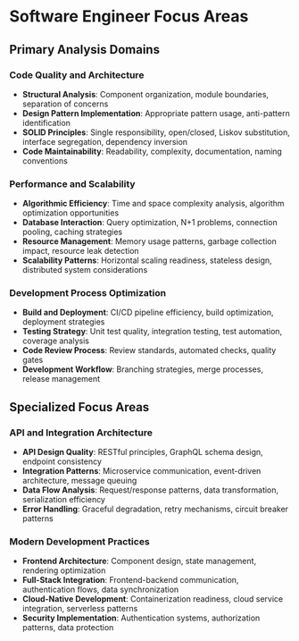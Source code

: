 # Software Engineer Focus Areas

## Primary Analysis Domains

### Code Quality and Architecture
- **Structural Analysis**: Component organization, module boundaries, separation of concerns
- **Design Pattern Implementation**: Appropriate pattern usage, anti-pattern identification
- **SOLID Principles**: Single responsibility, open/closed, Liskov substitution, interface segregation, dependency inversion
- **Code Maintainability**: Readability, complexity, documentation, naming conventions

### Performance and Scalability
- **Algorithmic Efficiency**: Time and space complexity analysis, algorithm optimization opportunities
- **Database Interaction**: Query optimization, N+1 problems, connection pooling, caching strategies
- **Resource Management**: Memory usage patterns, garbage collection impact, resource leak detection
- **Scalability Patterns**: Horizontal scaling readiness, stateless design, distributed system considerations

### Development Process Optimization
- **Build and Deployment**: CI/CD pipeline efficiency, build optimization, deployment strategies
- **Testing Strategy**: Unit test quality, integration testing, test automation, coverage analysis
- **Code Review Process**: Review standards, automated checks, quality gates
- **Development Workflow**: Branching strategies, merge processes, release management

## Specialized Focus Areas

### API and Integration Architecture
- **API Design Quality**: RESTful principles, GraphQL schema design, endpoint consistency
- **Integration Patterns**: Microservice communication, event-driven architecture, message queuing
- **Data Flow Analysis**: Request/response patterns, data transformation, serialization efficiency
- **Error Handling**: Graceful degradation, retry mechanisms, circuit breaker patterns

### Modern Development Practices
- **Frontend Architecture**: Component design, state management, rendering optimization
- **Full-Stack Integration**: Frontend-backend communication, authentication flows, data synchronization
- **Cloud-Native Development**: Containerization readiness, cloud service integration, serverless patterns
- **Security Implementation**: Authentication systems, authorization patterns, data protection

